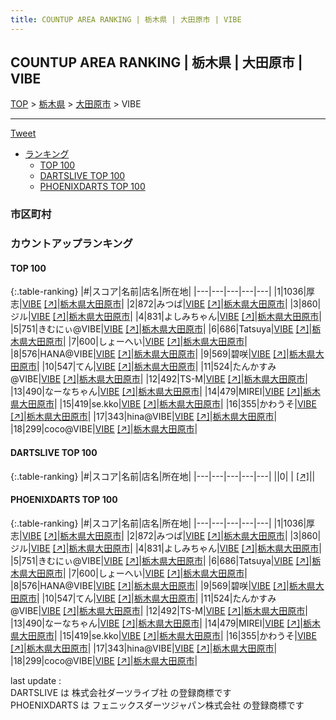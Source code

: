 ```yaml
---
title: COUNTUP AREA RANKING | 栃木県 | 大田原市 | VIBE
---
```

## COUNTUP AREA RANKING | 栃木県 | 大田原市 | VIBE

[TOP](/darts/rank/) > [栃木県](/darts/rank/栃木県/) > [大田原市](/darts/rank/栃木県/大田原市/) > VIBE

___

<a href="https://twitter.com/share?ref_src=twsrc%5Etfw" data-text="COUNTUP AREA RANKING | 栃木県大田原市VIBE" class="twitter-share-button" data-hashtags="DARTSLIVE,PHOENIXDARTS,darts,ダーツ" data-show-count="false">Tweet</a>

* [ランキング](#カウントアップランキング)
    * [TOP 100](#top-100)
    * [DARTSLIVE TOP 100](#dartslive-top-100)
    * [PHOENIXDARTS TOP 100](#phoenixdarts-top-100)

### 市区町村

<ul>

</ul>

### カウントアップランキング

#### TOP 100



{:.table-ranking}
|#|スコア|名前|店名|所在地|
|---|---|---|---|---|
|1|1036|<span class="rank-name-pd">厚志</span>|<a href="/darts/rank/shops/69635.html">VIBE</a> <a href="https://vs.phoenixdarts.com/jp/shop/shopDetailInfo/s_69635?s_seq=69635">[↗]</a>|<a href="/darts/rank/栃木県/大田原市">栃木県大田原市</a>|
|2|872|<span class="rank-name-pd">みつば</span>|<a href="/darts/rank/shops/69635.html">VIBE</a> <a href="https://vs.phoenixdarts.com/jp/shop/shopDetailInfo/s_69635?s_seq=69635">[↗]</a>|<a href="/darts/rank/栃木県/大田原市">栃木県大田原市</a>|
|3|860|<span class="rank-name-pd">ジル</span>|<a href="/darts/rank/shops/69635.html">VIBE</a> <a href="https://vs.phoenixdarts.com/jp/shop/shopDetailInfo/s_69635?s_seq=69635">[↗]</a>|<a href="/darts/rank/栃木県/大田原市">栃木県大田原市</a>|
|4|831|<span class="rank-name-pd">よしみちゃん</span>|<a href="/darts/rank/shops/69635.html">VIBE</a> <a href="https://vs.phoenixdarts.com/jp/shop/shopDetailInfo/s_69635?s_seq=69635">[↗]</a>|<a href="/darts/rank/栃木県/大田原市">栃木県大田原市</a>|
|5|751|<span class="rank-name-pd">きむにぃ@VIBE</span>|<a href="/darts/rank/shops/69635.html">VIBE</a> <a href="https://vs.phoenixdarts.com/jp/shop/shopDetailInfo/s_69635?s_seq=69635">[↗]</a>|<a href="/darts/rank/栃木県/大田原市">栃木県大田原市</a>|
|6|686|<span class="rank-name-pd">Tatsuya</span>|<a href="/darts/rank/shops/69635.html">VIBE</a> <a href="https://vs.phoenixdarts.com/jp/shop/shopDetailInfo/s_69635?s_seq=69635">[↗]</a>|<a href="/darts/rank/栃木県/大田原市">栃木県大田原市</a>|
|7|600|<span class="rank-name-pd">しょーへい</span>|<a href="/darts/rank/shops/69635.html">VIBE</a> <a href="https://vs.phoenixdarts.com/jp/shop/shopDetailInfo/s_69635?s_seq=69635">[↗]</a>|<a href="/darts/rank/栃木県/大田原市">栃木県大田原市</a>|
|8|576|<span class="rank-name-pd">HANA@VIBE</span>|<a href="/darts/rank/shops/69635.html">VIBE</a> <a href="https://vs.phoenixdarts.com/jp/shop/shopDetailInfo/s_69635?s_seq=69635">[↗]</a>|<a href="/darts/rank/栃木県/大田原市">栃木県大田原市</a>|
|9|569|<span class="rank-name-pd">碧咲</span>|<a href="/darts/rank/shops/69635.html">VIBE</a> <a href="https://vs.phoenixdarts.com/jp/shop/shopDetailInfo/s_69635?s_seq=69635">[↗]</a>|<a href="/darts/rank/栃木県/大田原市">栃木県大田原市</a>|
|10|547|<span class="rank-name-pd">てん</span>|<a href="/darts/rank/shops/69635.html">VIBE</a> <a href="https://vs.phoenixdarts.com/jp/shop/shopDetailInfo/s_69635?s_seq=69635">[↗]</a>|<a href="/darts/rank/栃木県/大田原市">栃木県大田原市</a>|
|11|524|<span class="rank-name-pd">たんかすみ@VIBE</span>|<a href="/darts/rank/shops/69635.html">VIBE</a> <a href="https://vs.phoenixdarts.com/jp/shop/shopDetailInfo/s_69635?s_seq=69635">[↗]</a>|<a href="/darts/rank/栃木県/大田原市">栃木県大田原市</a>|
|12|492|<span class="rank-name-pd">TS-M</span>|<a href="/darts/rank/shops/69635.html">VIBE</a> <a href="https://vs.phoenixdarts.com/jp/shop/shopDetailInfo/s_69635?s_seq=69635">[↗]</a>|<a href="/darts/rank/栃木県/大田原市">栃木県大田原市</a>|
|13|490|<span class="rank-name-pd">なーなちゃん</span>|<a href="/darts/rank/shops/69635.html">VIBE</a> <a href="https://vs.phoenixdarts.com/jp/shop/shopDetailInfo/s_69635?s_seq=69635">[↗]</a>|<a href="/darts/rank/栃木県/大田原市">栃木県大田原市</a>|
|14|479|<span class="rank-name-pd">MIREI</span>|<a href="/darts/rank/shops/69635.html">VIBE</a> <a href="https://vs.phoenixdarts.com/jp/shop/shopDetailInfo/s_69635?s_seq=69635">[↗]</a>|<a href="/darts/rank/栃木県/大田原市">栃木県大田原市</a>|
|15|419|<span class="rank-name-pd">se.kko</span>|<a href="/darts/rank/shops/69635.html">VIBE</a> <a href="https://vs.phoenixdarts.com/jp/shop/shopDetailInfo/s_69635?s_seq=69635">[↗]</a>|<a href="/darts/rank/栃木県/大田原市">栃木県大田原市</a>|
|16|355|<span class="rank-name-pd">かわうそ</span>|<a href="/darts/rank/shops/69635.html">VIBE</a> <a href="https://vs.phoenixdarts.com/jp/shop/shopDetailInfo/s_69635?s_seq=69635">[↗]</a>|<a href="/darts/rank/栃木県/大田原市">栃木県大田原市</a>|
|17|343|<span class="rank-name-pd">hina@VIBE</span>|<a href="/darts/rank/shops/69635.html">VIBE</a> <a href="https://vs.phoenixdarts.com/jp/shop/shopDetailInfo/s_69635?s_seq=69635">[↗]</a>|<a href="/darts/rank/栃木県/大田原市">栃木県大田原市</a>|
|18|299|<span class="rank-name-pd">coco@VIBE</span>|<a href="/darts/rank/shops/69635.html">VIBE</a> <a href="https://vs.phoenixdarts.com/jp/shop/shopDetailInfo/s_69635?s_seq=69635">[↗]</a>|<a href="/darts/rank/栃木県/大田原市">栃木県大田原市</a>|


#### DARTSLIVE TOP 100



{:.table-ranking}
|#|スコア|名前|店名|所在地|
|---|---|---|---|---|
||0|<span class="rank-name-dl"> </span>|<a href="/darts/rank/shops/.html"></a> <a href="">[↗]</a>|<a href="/darts/rank//"></a>|


#### PHOENIXDARTS TOP 100



{:.table-ranking}
|#|スコア|名前|店名|所在地|
|---|---|---|---|---|
|1|1036|<span class="rank-name-pd">厚志</span>|<a href="/darts/rank/shops/69635.html">VIBE</a> <a href="https://vs.phoenixdarts.com/jp/shop/shopDetailInfo/s_69635?s_seq=69635">[↗]</a>|<a href="/darts/rank/栃木県/大田原市">栃木県大田原市</a>|
|2|872|<span class="rank-name-pd">みつば</span>|<a href="/darts/rank/shops/69635.html">VIBE</a> <a href="https://vs.phoenixdarts.com/jp/shop/shopDetailInfo/s_69635?s_seq=69635">[↗]</a>|<a href="/darts/rank/栃木県/大田原市">栃木県大田原市</a>|
|3|860|<span class="rank-name-pd">ジル</span>|<a href="/darts/rank/shops/69635.html">VIBE</a> <a href="https://vs.phoenixdarts.com/jp/shop/shopDetailInfo/s_69635?s_seq=69635">[↗]</a>|<a href="/darts/rank/栃木県/大田原市">栃木県大田原市</a>|
|4|831|<span class="rank-name-pd">よしみちゃん</span>|<a href="/darts/rank/shops/69635.html">VIBE</a> <a href="https://vs.phoenixdarts.com/jp/shop/shopDetailInfo/s_69635?s_seq=69635">[↗]</a>|<a href="/darts/rank/栃木県/大田原市">栃木県大田原市</a>|
|5|751|<span class="rank-name-pd">きむにぃ@VIBE</span>|<a href="/darts/rank/shops/69635.html">VIBE</a> <a href="https://vs.phoenixdarts.com/jp/shop/shopDetailInfo/s_69635?s_seq=69635">[↗]</a>|<a href="/darts/rank/栃木県/大田原市">栃木県大田原市</a>|
|6|686|<span class="rank-name-pd">Tatsuya</span>|<a href="/darts/rank/shops/69635.html">VIBE</a> <a href="https://vs.phoenixdarts.com/jp/shop/shopDetailInfo/s_69635?s_seq=69635">[↗]</a>|<a href="/darts/rank/栃木県/大田原市">栃木県大田原市</a>|
|7|600|<span class="rank-name-pd">しょーへい</span>|<a href="/darts/rank/shops/69635.html">VIBE</a> <a href="https://vs.phoenixdarts.com/jp/shop/shopDetailInfo/s_69635?s_seq=69635">[↗]</a>|<a href="/darts/rank/栃木県/大田原市">栃木県大田原市</a>|
|8|576|<span class="rank-name-pd">HANA@VIBE</span>|<a href="/darts/rank/shops/69635.html">VIBE</a> <a href="https://vs.phoenixdarts.com/jp/shop/shopDetailInfo/s_69635?s_seq=69635">[↗]</a>|<a href="/darts/rank/栃木県/大田原市">栃木県大田原市</a>|
|9|569|<span class="rank-name-pd">碧咲</span>|<a href="/darts/rank/shops/69635.html">VIBE</a> <a href="https://vs.phoenixdarts.com/jp/shop/shopDetailInfo/s_69635?s_seq=69635">[↗]</a>|<a href="/darts/rank/栃木県/大田原市">栃木県大田原市</a>|
|10|547|<span class="rank-name-pd">てん</span>|<a href="/darts/rank/shops/69635.html">VIBE</a> <a href="https://vs.phoenixdarts.com/jp/shop/shopDetailInfo/s_69635?s_seq=69635">[↗]</a>|<a href="/darts/rank/栃木県/大田原市">栃木県大田原市</a>|
|11|524|<span class="rank-name-pd">たんかすみ@VIBE</span>|<a href="/darts/rank/shops/69635.html">VIBE</a> <a href="https://vs.phoenixdarts.com/jp/shop/shopDetailInfo/s_69635?s_seq=69635">[↗]</a>|<a href="/darts/rank/栃木県/大田原市">栃木県大田原市</a>|
|12|492|<span class="rank-name-pd">TS-M</span>|<a href="/darts/rank/shops/69635.html">VIBE</a> <a href="https://vs.phoenixdarts.com/jp/shop/shopDetailInfo/s_69635?s_seq=69635">[↗]</a>|<a href="/darts/rank/栃木県/大田原市">栃木県大田原市</a>|
|13|490|<span class="rank-name-pd">なーなちゃん</span>|<a href="/darts/rank/shops/69635.html">VIBE</a> <a href="https://vs.phoenixdarts.com/jp/shop/shopDetailInfo/s_69635?s_seq=69635">[↗]</a>|<a href="/darts/rank/栃木県/大田原市">栃木県大田原市</a>|
|14|479|<span class="rank-name-pd">MIREI</span>|<a href="/darts/rank/shops/69635.html">VIBE</a> <a href="https://vs.phoenixdarts.com/jp/shop/shopDetailInfo/s_69635?s_seq=69635">[↗]</a>|<a href="/darts/rank/栃木県/大田原市">栃木県大田原市</a>|
|15|419|<span class="rank-name-pd">se.kko</span>|<a href="/darts/rank/shops/69635.html">VIBE</a> <a href="https://vs.phoenixdarts.com/jp/shop/shopDetailInfo/s_69635?s_seq=69635">[↗]</a>|<a href="/darts/rank/栃木県/大田原市">栃木県大田原市</a>|
|16|355|<span class="rank-name-pd">かわうそ</span>|<a href="/darts/rank/shops/69635.html">VIBE</a> <a href="https://vs.phoenixdarts.com/jp/shop/shopDetailInfo/s_69635?s_seq=69635">[↗]</a>|<a href="/darts/rank/栃木県/大田原市">栃木県大田原市</a>|
|17|343|<span class="rank-name-pd">hina@VIBE</span>|<a href="/darts/rank/shops/69635.html">VIBE</a> <a href="https://vs.phoenixdarts.com/jp/shop/shopDetailInfo/s_69635?s_seq=69635">[↗]</a>|<a href="/darts/rank/栃木県/大田原市">栃木県大田原市</a>|
|18|299|<span class="rank-name-pd">coco@VIBE</span>|<a href="/darts/rank/shops/69635.html">VIBE</a> <a href="https://vs.phoenixdarts.com/jp/shop/shopDetailInfo/s_69635?s_seq=69635">[↗]</a>|<a href="/darts/rank/栃木県/大田原市">栃木県大田原市</a>|


<div class="footer border-top border-gray-light mt-5 pt-3 text-right text-gray">
    last update : <span style="font-weight: italic" id="foot_last_modified"></span><br />
    DARTSLIVE は 株式会社ダーツライブ社 の登録商標です<br />
    PHOENIXDARTS は フェニックスダーツジャパン株式会社 の登録商標です<br />
</div>

<script src="https://cdnjs.cloudflare.com/ajax/libs/jquery.tablesorter/2.31.3/js/jquery.tablesorter.min.js" integrity="sha512-qzgd5cYSZcosqpzpn7zF2ZId8f/8CHmFKZ8j7mU4OUXTNRd5g+ZHBPsgKEwoqxCtdQvExE5LprwwPAgoicguNg==" crossorigin="anonymous" referrerpolicy="no-referrer"></script>
<link rel="stylesheet" href="https://cdnjs.cloudflare.com/ajax/libs/jquery.tablesorter/2.31.3/css/theme.default.min.css" integrity="sha512-wghhOJkjQX0Lh3NSWvNKeZ0ZpNn+SPVXX1Qyc9OCaogADktxrBiBdKGDoqVUOyhStvMBmJQ8ZdMHiR3wuEq8+w==" crossorigin="anonymous" referrerpolicy="no-referrer" />
<script>
$(function() {
    $(".table-ranking").tablesorter({sortList:[[0, 0]]});
    $("#foot_last_modified").text(formatDate(new Date(document.lastModified), 'yyyy-MM-dd HH:mm:ss'));
});
</script>

<script async src="https://platform.twitter.com/widgets.js" charset="utf-8"></script>